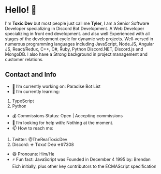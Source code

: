 # Hello! 👋
I'm **Toxic Dev** but most people just call me **Tyler**, I am a Senior Software Developer specializing in Discord Bot Development. A Web Developer specializing in front end development. 
and also well Experienced with all stages of the development cycle for dynamic web projects. Well-versed in numerous programming languages including JavaScript, Node.JS, Angular JS, React/Redux, C++, C#, Ruby, Python Discord.NET, Discord.js and MongoDB. I also have a Strong background in project management and customer relations.

## Contact and Info
- 🔭 I’m currently working on: Paradise Bot List
- 🌱 I’m currently learning:
1. TypeScript
2. Python
- 💰 Commissions Status: Open | Accepting commissions
- 🤔 I’m looking for help with: Nothing at the moment.
- 📫 How to reach me: 
1. Twitter: @TheRealToxicDev
2. Discord: ☣ Tσxιƈ Dҽʋ ☣#7308 
- 😄 Pronouns: Him/He
- ⚡ Fun fact: JavaScript was Founded in December 4 1995 by: Brendan Eich initially, plus other key contributors to the ECMAScript specification
